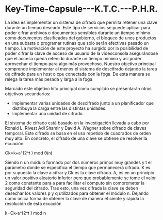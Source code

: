 # Key-Time-Capsule---K.T.C.---P.H.R.

La idea es implementar un sistema de cifrado que permita retener una clave durante un tiempo deseado. Este tipo de servicios se puede aplicar para poder cifrar archivos o documentos sensibles durante un tiempo mínimo como documentos clasificados del gobierno, el bloqueo de unos productos en una subasta o programar rutinas que solo serán efectivas pasado un tiempo.
La motivación de este proyecto ha surgido por la posibilidad de poder cifrar la clave de acceso de usuario de la videoconsola asegurándose que el acceso queda retenido durante un tiempo mínimo y así poder aprovechar el tiempo para algo más provechoso.
Nuestro objetivo principal comprende implementar al menos el sistema de descifrado dejando la tarea de cifrado para un host o cpu conectada con la fpga. De esta manera se relega la tarea más pesada y larga a la fpga.


Marcado este objetivo hito principal como cumplido se presentarán otros objetivos secundarios:

- Implementar varias unidades de descifrado junto a un planificador que distribuya la carga entre las distintas unidades.
- Implementar una unidad de cifrado.

El sistema de cifrado está basado en la investigación llevada a cabo por Ronald L. Rivest Adi Shamir y David A. Wagner sobre cifrado de claves temporal. Este cifrado se basa en el uso repetido de cuadrados de orden muy alto. En concreto, el cifrado de una clave se obtiene de resolver la ecuación

Ck=k+a^(2^t ) mod θ(n)

Siendo n un módulo formado por dos números primos muy grandes y t el parámetro donde se especifica el tiempo que permanecerá cifrado. K es por supuesto la clave a cifrar y Ck es la clave cifrada. A, es en un principio un valor positivo aleatorio inferior pero que probablemente se tome el valor 2 como constante para a para facilitar el cómputo sin comprometer la seguridad del cifrado. Tras esto, una vez cifrada la clave se deben desechar los valores p y q utilizados para obtener el módulo n. 
Dejando como única forma de obtener la clave de manera eficiente y rápida la resolución de esta ecuación

k=Ck-a^(2^t ) mod n
